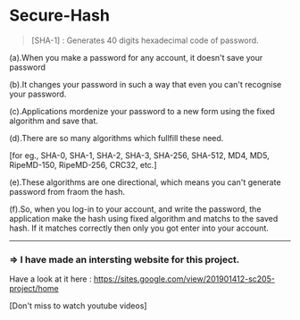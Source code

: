 # Secure-Hash


> [SHA-1] : Generates 40 digits hexadecimal code of password.

  (a).When you make a password for any account, it doesn't save your password
  
  (b).It changes your password in such a way that even you can't recognise your password.
  
  (c).Applications mordenize your password to a new form using the fixed algorithm and save that.
  
  (d).There are so many algorithms which fullfill these need.
  
  [for eg., SHA-0, SHA-1, SHA-2, SHA-3, SHA-256, SHA-512, MD4, MD5, RipeMD-150, RipeMD-256, CRC32, etc.]
  
  (e).These algorithms are one directional, which means you can't generate password from fraom the hash.
  
  (f).So, when you log-in to your account, and write the password, the application make the hash using fixed algorithm and matchs to 
      the saved hash. If it matches correctly then only you got enter into your account.
      
---

### => I have made an intersting website for this project.

Have a look at it here : https://sites.google.com/view/201901412-sc205-project/home

[Don't miss to watch youtube videos]
